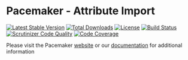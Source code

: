 # Pacemaker - Attribute Import

[![Latest Stable Version](https://img.shields.io/packagist/v/techdivision/import-attribute.svg?style=flat-square)](https://packagist.org/packages/techdivision/import-attribute) 
 [![Total Downloads](https://img.shields.io/packagist/dt/techdivision/import-attribute.svg?style=flat-square)](https://packagist.org/packages/techdivision/import-attribute)
 [![License](https://img.shields.io/packagist/l/techdivision/import-attribute.svg?style=flat-square)](https://packagist.org/packages/techdivision/import-attribute)
 [![Build Status](https://img.shields.io/travis/techdivision/import-attribute/master.svg?style=flat-square)](http://travis-ci.org/techdivision/import-attribute)
 [![Scrutinizer Code Quality](https://img.shields.io/scrutinizer/g/techdivision/import-attribute/master.svg?style=flat-square)](https://scrutinizer-ci.com/g/techdivision/import-attribute/?branch=master)
 [![Code Coverage](https://img.shields.io/scrutinizer/coverage/g/techdivision/import-attribute/master.svg?style=flat-square)](https://scrutinizer-ci.com/g/techdivision/import-attribute/?branch=master)

Please visit the Pacemaker [website](https://pacemaker.techdivision.com) or our [documentation](https://docs.met.tdintern.de/pacemaker/1.3/) for additional information
